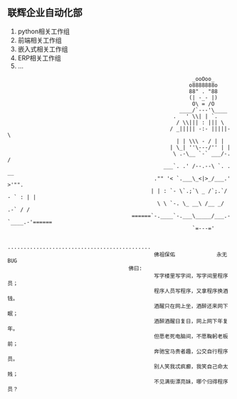 ## 联辉企业自动化部
1.  python相关工作组
2.  前端相关工作组
3.  嵌入式相关工作组
4.  ERP相关工作组
5.  ...
```
                                                          _ooOoo_
                                                         o8888888o
                                                         88" . "88
                                                         (| -_- |)
                                                          O\ = /O
                                                      ____/`---'\____
                                                    .   ' \\| | `.
                                                     / \\||| : ||| \
                                                   / _||||| -:- |||||- \
                                                     | | \\\ - / | |
                                                   | \_| ''\---/'' | |
                                                    \ .-\__ `-` ___/-. /
                                                 ___`. .' /--.--\ `. . __
                                              ."" '< `.___\_<|>_/___.' >'"".
                                             | | : `- \`.;`\ _ /`;.`/ - ` : | |
                                               \ \ `-. \_ __\ /__ _/ .-` / /
                                       ======`-.____`-.___\_____/___.-`____.-'======
                                                          `=---='

                                       .............................................
                                              佛祖保佑             永无BUG
                                      佛曰:
                                              写字楼里写字间，写字间里程序员；
                                              程序人员写程序，又拿程序换酒钱。
                                              酒醒只在网上坐，酒醉还来网下眠；
                                              酒醉酒醒日复日，网上网下年复年。
                                              但愿老死电脑间，不愿鞠躬老板前；
                                              奔驰宝马贵者趣，公交自行程序员。
                                              别人笑我忒疯癫，我笑自己命太贱；
                                              不见满街漂亮妹，哪个归得程序员？
```
<!--

**Here are some ideas to get you started:**

🙋‍♀️ A short introduction - what is your organization all about?
🌈 Contribution guidelines - how can the community get involved?
👩‍💻 Useful resources - where can the community find your docs? Is there anything else the community should know?
🍿 Fun facts - what does your team eat for breakfast?
🧙 Remember, you can do mighty things with the power of [Markdown](https://docs.github.com/github/writing-on-github/getting-started-with-writing-and-formatting-on-github/basic-writing-and-formatting-syntax)
-->
